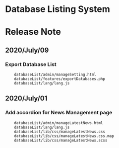 # Database Listing System

# Release Note

## 2020/July/09
### Export Database List
```
	databaseList/admin/manageSetting.html
	databaseList/features/exportDatabases.php
	databaseList/lang/lang.js
```

## 2020/July/01
### Add accordion for News Management page
```
	databaseList/admin/manageLatestNews.html
	databaseList/lang/lang.js
	databaseList/lib/css/manageLatestNews.css
	databaseList/lib/css/manageLatestNews.css.map
	databaseList/lib/css/manageLatestNews.scss
```